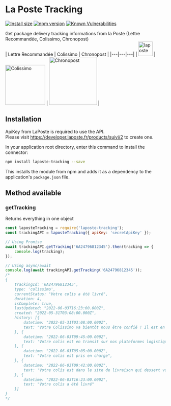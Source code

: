 # La Poste Tracking

<a href="https://packagephobia.now.sh/result?p=laposte-tracking-fr"><img src="https://badgen.net/packagephobia/install/laposte-tracking-fr" alt="Install size"></a>
<a href="https://www.npmjs.com/package/laposte-tracking-fr"><img src="https://img.shields.io/npm/v/laposte-tracking-fr" alt="npm version"></a>
<a href="https://security.snyk.io/package/npm/laposte-tracking-fr"><img src="https://snyk.io/test/npm/laposte-tracking-fr/badge.svg" alt="Known Vulnerabilities"></a>

Get package delivery tracking informations from la Poste (Lettre Recommandée, Colissimo, Chronopost)<br/>
| Lettre Recommandée | Colissimo | Chronopost |
|---|---|---|
| <a href="https://www.laposte.fr/outils/suivre-vos-envois"><img src="https://www.laposte.fr/_ui/logo/logo-light.svg" alt="laposte" width="45"></a> | <a href="https://www.laposte.fr/outils/suivre-vos-envois"><img src="https://www.laposte.fr/_ui/eboutique/images/suivi/logo-colissimo.svg" alt="Colissimo" width="125"></a> | <a href="https://www.chronopost.fr/"><img src="https://www.chronopost.fr/sites/all/themes/chronopost/images/chronopost_logo.png" alt="Chronopost" width="150"></a> |

## Installation

ApiKey from LaPoste is required to use the API.<br/>
Please visit https://developer.laposte.fr/products/suivi/2 to create one.

In your application root directory, enter this command to install the connector:
```bash
npm install laposte-tracking --save
```

This installs the module from npm and adds it as a dependency to the application's `package.json` file.

## Method available

### getTracking
Returns everything in one object
```js
const laposteTracking = require('laposte-tracking');
const trackingAPI = laposteTracking({ apiKey: 'secretApiKey' });

// Using Promise
await trackingAPI.getTracking('6A24796812345').then(tracking => {
    console.log(tracking);
});

// Using async/await
console.log(await trackingAPI.getTracking('6A24796812345'));
/*
{
    trackingId: '6A24796812345',
    type: 'colissimo',
    currentStatus: "Votre colis a été livré",
    duration: 4,
    isComplete: true,
    lastUpdated: "2022-06-03T16:23:00.000Z",
    created: "2022-05-31T03:08:00.000Z",
    history: [{
        datetime: "2022-05-31T03:08:00.000Z",
        text: "Votre Colissimo va bientôt nous être confié ! Il est en cours de préparation chez votre expéditeur."
    }, {
        datetime: "2022-06-03T09:45:00.000Z",
        text: 'Votre colis est en transit sur nos plateformes logistiques.'
    }, {
        datetime: "2022-06-03T05:05:00.000Z",
        text: "Votre colis est pris en charge",
    }, {
        datetime: "2022-06-03T09:42:00.000Z",
        text: 'Votre colis est dans le site de livraison qui dessert votre adresse. Nous le préparons pour le mettre en livraison.'
    }, {
        datetime: "2022-06-03T16:23:00.000Z",
        text: "Votre colis a été livré"
    }]
}
*/
```
